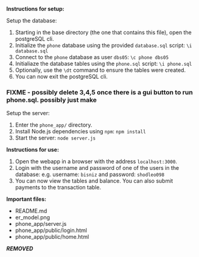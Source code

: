 **Instructions for setup:**

Setup the database:  
  1. Starting in the base directory (the one that contains this file), open the postgreSQL cli.
  2. Initialize the `phone` database using the provided `database.sql` script:
      `\i database.sql`
  3. Connect to the `phone` database as user `dbs05`:
      `\c phone dbs05`
  4. Initialiaze the database tables using the `phone.sql` script:
      `\i phone.sql`
  5. Optionally, use the `\dt` command to ensure the tables were created.
  6. You can now exit the postgreSQL cli.

### FIXME - possibly delete 3,4,5 once there is a gui button to run phone.sql. possibly just make 

Setup the server:
  1. Enter the `phone_app/` directory.
  2. Install Node.js dependencies using `npm`:
      `npm install`
  3. Start the server:
      `node server.js`


**Instructions for use:**
1. Open the webapp in a browser with the address `localhost:3000`.
2. Login with the username and password of one of the users in the database:
      e.g. username: `bisniz` and password: `shodleo098`
3. You can now view the tables and balance. You can also submit payments to the transaction table.


**Important files:**
- README.md
- er_model.png
- phone_app/server.js
- phone_app/public/login.html
- phone_app/public/home.html


***REMOVED***

